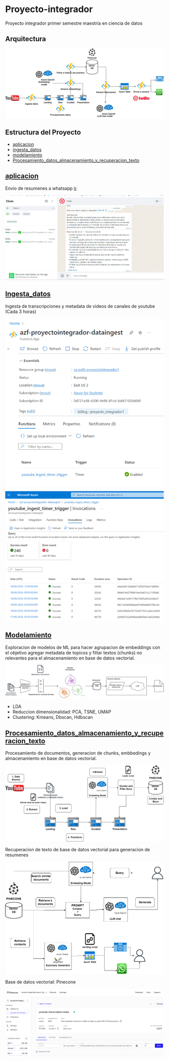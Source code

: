 # Proyecto-integrador
Proyecto integrador primer semestre maestría en ciencia de datos

## Arquitectura

![Arquitectura nube propuesta](Arquitectura_azure.jpg)


## Estructura del Proyecto

- [aplicacion](#aplicacion)
- [ingesta_datos](#ingesta_datos)
- [modelamiento](#modelamiento)
- [Procesamiento_datos_almacenamiento_y_recuperacion_texto](#Procesamiento_datos_almacenamiento_y_recuperacion_texto)

## [aplicacion](aplicacion)

Envio de resumenes a whatsapp [ir](aplicacion).

![Aplicacion](resumen_whatsapp.png)


## [Ingesta_datos](ingesta_datos)

Ingesta de transcripciones y metadata de videos de canales de youtube (Cada 3 horas)

![Ingesta de Datos](ingesta_1.png)

![Ingesta de Datos_2](ingesta_2.png)


## [Modelamiento](modelamiento)

Exploracion de modelos de ML para hacer agrupacion de embeddings con el objetivo agregar metadata de topicos y filtar textos (chunks) no relevantes para el almacenamiento en base de datos vectorial.

![Modelamiento](diagrama_resumenes_llm_cluster.jpg)

* LDA
* Reduccion dimensionalidad: PCA, TSNE, UMAP
* Clustering: Kmeans, Dbscan, Hdbscan


## [Procesamiento_datos_almacenamiento_y_recuperacion_texto](Procesamiento_datos_almacenamiento_y_recuperacion_texto)

Procesamiento de documentos, generacion de chunks, embbedings y almacenamiento en base de datos vectorial.

![Procesamiento de Datos, Almacenamiento de Texto](proyecto_1_arquiectura_vdb.jpg)


Recuperacion de texto de base de datos vectorial para generacion de resumenes

![Recuperación de Texto](proyecto_1_arquiectura_vdb_recuperacion_documentos.jpg)


Base de datos vectorial: Pinecone

![Pinecone](pinecone_1.png)




